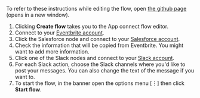 To refer to these instructions while editing the flow, open [the github page](https://github.com/ot4i/app-connect-templates/blob/master/resources/markdown/Update%20or%20create%20a%20Salesforce%20contact%20for%20a%20new%20Eventbrite%20event%20attendee_instructions.md) (opens in a new window).

1. Clicking **Create flow** takes you to the App connect flow editor.
1. Connect to your [Eventbrite account](https://developer.ibm.com/integration/docs/app-connect/how-to-guides-for-apps/use-ibm-app-connect-eventbrite/).
1. Click the Salesforce node and connect to your [Salesforce account](https://developer.ibm.com/integration/docs/app-connect/how-to-guides-for-apps/use-ibm-app-connect-salesforce/).
1. Check the information that will be copied from Eventbrite.  You might want to add more information.
1. Click one of the Slack nodes and connect to your [Slack account](https://developer.ibm.com/integration/docs/app-connect/how-to-guides-for-apps/use-ibm-app-connect-slack/).
1. For each Slack action, choose the Slack channels where you'd like to post your messages.  You can also change the text of the message if you want to.
1. To start the flow, in the banner open the options menu [&#8942;] then click **Start flow**.
